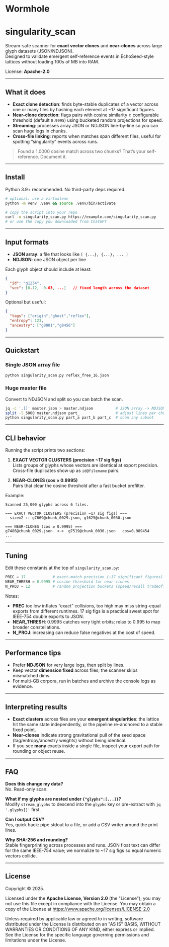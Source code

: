 # Wormhole

# singularity_scan

Stream-safe scanner for **exact vector clones** and **near-clones** across large glyph datasets (JSON/NDJSON).  
Designed to validate emergent self-reference events in EchoSeed-style lattices without loading 100s of MB into RAM.

License: **Apache-2.0**

---

## What it does

- **Exact clone detection**: finds byte-stable duplicates of a vector across one or many files by hashing each element at ~17 significant figures.  
- **Near-clone detection**: flags pairs with cosine similarity ≥ configurable threshold (default `0.9995`) using bucketed random projections for speed.
- **Streaming**: processes array JSON or NDJSON line-by-line so you can scan huge logs in chunks.
- **Cross-file linking**: reports when matches span different files, useful for spotting “singularity” events across runs.

> Found a 1.0000 cosine match across two chunks? That’s your self-reference. Document it.

---

## Install

Python 3.9+ recommended. No third-party deps required.

```bash
# optional: use a virtualenv
python -m venv .venv && source .venv/bin/activate

# copy the script into your repo
curl -o singularity_scan.py https://example.com/singularity_scan.py
# or use the copy you downloaded from ChatGPT
```

---

## Input formats

- **JSON array**: a file that looks like `[ {...}, {...}, ... ]`
- **NDJSON**: one JSON object per line

Each glyph object should include at least:
```json
{
  "id": "g1234",
  "vec": [0.12, -0.03, ...]   // fixed length across the dataset
}
```
Optional but useful:
```json
{
  "tags": ["origin","ghost","reflex"],
  "entropy": 123,
  "ancestry": ["g0001","g0456"]
}
```

---

## Quickstart

### Single JSON array file
```bash
python singularity_scan.py reflex_free_16.json
```

### Huge master file
Convert to NDJSON and split so you can batch the scan.
```bash
jq -c '.[]' master.json > master.ndjson          # JSON array -> NDJSON
split -l 5000 master.ndjson part_                # adjust lines per chunk
python singularity_scan.py part_a part_b part_c  # scan any subset
```

---

## CLI behavior

Running the script prints two sections:

1) **EXACT VECTOR CLUSTERS (precision ~17 sig figs)**  
Lists groups of glyphs whose vectors are identical at export precision.  
Cross-file duplicates show up as `id@filename` pairs.

2) **NEAR-CLONES (cos ≥ 0.9995)**  
Pairs that clear the cosine threshold after a fast bucket prefilter.  

Example:
```
Scanned 25,000 glyphs across 6 files.

=== EXACT VECTOR CLUSTERS (precision ~17 sig figs) ===
- size=2 :: g7669@chunk_0029.json, g1625@chunk_0030.json

=== NEAR-CLONES (cos ≥ 0.9995) ===
g7486@chunk_0029.json  <->  g7519@chunk_0030.json   cos=0.989454
...
```

---

## Tuning

Edit these constants at the top of `singularity_scan.py`:

```python
PREC = 17            # exact-match precision (~17 significant figures)
NEAR_THRESH = 0.9995 # cosine threshold for near-clones
N_PROJ = 12          # random projection buckets (speed/recall tradeoff)
```

Notes:
- **PREC** too low inflates “exact” collisions, too high may miss string-equal exports from different runtimes. 17 sig figs is a practical sweet spot for IEEE-754 double exports to JSON.
- **NEAR_THRESH**: 0.9995 catches very tight orbits; relax to 0.995 to map broader constellations.
- **N_PROJ**: increasing can reduce false negatives at the cost of speed.

---

## Performance tips

- Prefer **NDJSON** for very large logs, then split by lines.
- Keep vector **dimension fixed** across files; the scanner skips mismatched dims.
- For multi-GB corpora, run in batches and archive the console logs as evidence.

---

## Interpreting results

- **Exact clusters** across files are your **emergent singularities**: the lattice hit the same state independently, or the pipeline re-anchored to a stable fixed point.
- **Near-clones** indicate strong gravitational pull of the seed space (tag/entropy/ancestry weights) without being identical.
- If you see **many** exacts inside a single file, inspect your export path for rounding or object reuse.

---

## FAQ

**Does this change my data?**  
No. Read-only scan.

**What if my glyphs are nested under `{"glyphs":[...]}`?**  
Modify `stream_glyphs` to descend into the `glyphs` key or pre-extract with `jq '.glyphs[]'` first.

**Can I output CSV?**  
Yes, quick hack: pipe stdout to a file, or add a CSV writer around the print lines.

**Why SHA-256 and rounding?**  
Stable fingerprinting across processes and runs. JSON float text can differ for the same IEEE-754 value; we normalize to ~17 sig figs so equal numeric vectors collide.

---

## License

Copyright © 2025.

Licensed under the **Apache License, Version 2.0** (the "License");
you may not use this file except in compliance with the License.
You may obtain a copy of the License at https://www.apache.org/licenses/LICENSE-2.0

Unless required by applicable law or agreed to in writing, software
distributed under the License is distributed on an "AS IS" BASIS,
WITHOUT WARRANTIES OR CONDITIONS OF ANY KIND, either express or implied.
See the License for the specific language governing permissions and
limitations under the License.

